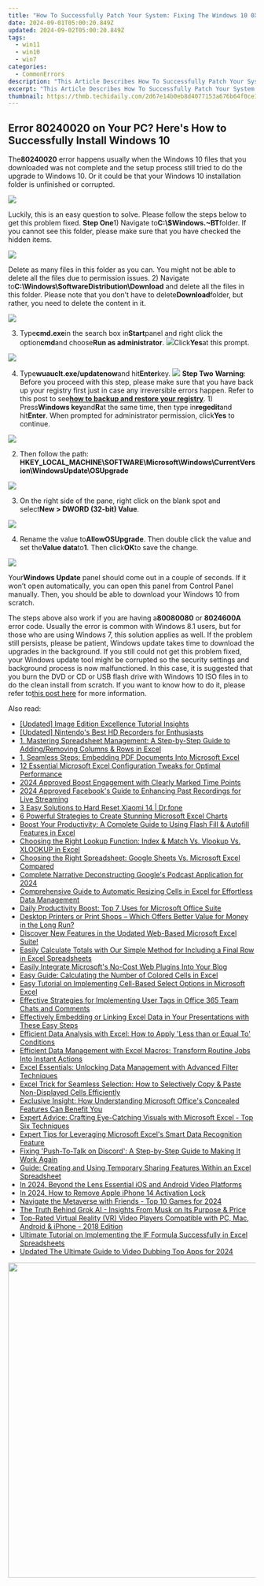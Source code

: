 ```yaml
---
title: "How To Successfully Patch Your System: Fixing The Windows 10 0X80nf0922 Setback"
date: 2024-09-01T05:00:20.849Z
updated: 2024-09-02T05:00:20.849Z
tags:
  - win11
  - win10
  - win7
categories:
  - CommonErrors
description: "This Article Describes How To Successfully Patch Your System: Fixing The Windows 10 0X80nf0922 Setback"
excerpt: "This Article Describes How To Successfully Patch Your System: Fixing The Windows 10 0X80nf0922 Setback"
thumbnail: https://thmb.techidaily.com/2d67e14b0eb8d4077153a676b64f0ce1665316566b80f80c4fccfcd9a772edaa.jpg
---
```


## Error 80240020 on Your PC? Here's How to Successfully Install Windows 10

The**80240020** error happens usually when the Windows 10 files that you downloaded was not complete and the setup process still tried to do the upgrade to Windows 10\. Or it could be that your Windows 10 installation folder is unfinished or corrupted.

![](https://images.drivereasy.com/wp-content/uploads/2016/08/error-code-80240020.jpg)

Luckily, this is an easy question to solve. Please follow the steps below to get this problem fixed. **Step One**1) Navigate to**C:\\$Windows.\~BT**folder. If you cannot see this folder, please make sure that you have checked the hidden items.

![](https://images.drivereasy.com/wp-content/uploads/2016/08/windows-bt-600x427.jpg)

Delete as many files in this folder as you can. You might not be able to delete all the files due to permission issues. 2) Navigate to**C:\\Windows\\SoftwareDistribution\\Download** and delete all the files in this folder. Please note that you don’t have to delete**Download**folder, but rather, you need to delete the content in it.

![](https://images.drivereasy.com/wp-content/uploads/2016/08/softwaredistributiondownload.jpg)

3) Type**cmd.exe**in the search box in**Start**panel and right click the option**cmd**and choose**Run as administrator**. ![](https://images.drivereasy.com/wp-content/uploads/2016/08/run-as-administrator.jpg)Click**Yes**at this prompt.

![](https://images.drivereasy.com/wp-content/uploads/2016/08/uac-command-processor.jpg)

4) Type**wuauclt.exe/updatenow**and hit**Enter**key. ![](https://images.drivereasy.com/wp-content/uploads/2016/08/img_57b5394edbd33.png) **Step Two** **Warning**: Before you proceed with this step, please make sure that you have back up your registry first just in case any irreversible errors happen. Refer to this post to see[**how to backup and restore your registry**](https://tools.techidaily.com/drivereasy/download/). 1) Press**Windows key**and**R**at the same time, then type in**regedit**and hit**Enter**. When prompted for administrator permission, click**Yes** to continue.

![](https://images.drivereasy.com/wp-content/uploads/2016/10/regedit.png)

2) Then follow the path:   **HKEY\_LOCAL\_MACHINE\\SOFTWARE\\Microsoft\\Windows\\CurrentVersion\\WindowsUpdate\\OSUpgrade**

![](https://images.drivereasy.com/wp-content/uploads/2016/10/hkey_local_machinesoftwaremicrosoftwindowscurrentversionwindowsupdateosupgrade-600x394.jpg)

3) On the right side of the pane, right click on the blank spot and select**New > DWORD (32-bit) Value**.

![](https://images.drivereasy.com/wp-content/uploads/2016/10/new-dword-32-bit-value-600x396.jpg)

4) Rename the value to**AllowOSUpgrade**. Then double click the value and set the**Value data**to**1**. Then click**OK**to save the change.

![](https://images.drivereasy.com/wp-content/uploads/2016/10/img_58140207aba43-600x394.jpg)

 Your**Windows Update** panel should come out in a couple of seconds. If it won’t open automatically, you can open this panel from Control Panel manually. Then, you should be able to download your Windows 10 from scratch.

The steps above also work if you are having a**80080080** or **8024600A**  error code. Usually the error is common with Windows 8.1 users, but for those who are using Windows 7, this solution applies as well. If the problem still persists, please be patient, Windows update takes time to download the upgrades in the background. If you still could not get this problem fixed, your Windows update tool might be corrupted so the security settings and background process is now malfunctioned. In this case, it is suggested that you burn the DVD or CD or USB flash drive with Windows 10 ISO files in to do the clean install from scratch. If you want to know how to do it, please refer to[this post here](https://tools.techidaily.com/drivereasy/download/) for more information.

<ins class="adsbygoogle"
     style="display:block"
     data-ad-format="autorelaxed"
     data-ad-client="ca-pub-7571918770474297"
     data-ad-slot="1223367746"></ins>



<ins class="adsbygoogle"
     style="display:block"
     data-ad-client="ca-pub-7571918770474297"
     data-ad-slot="8358498916"
     data-ad-format="auto"
     data-full-width-responsive="true"></ins>

<span class="atpl-alsoreadstyle">Also read:</span>
<div><ul>
<li><a href="https://some-techniques.techidaily.com/updated-image-edition-excellence-tutorial-insights/"><u>[Updated] Image Edition Excellence  Tutorial Insights</u></a></li>
<li><a href="https://video-capture.techidaily.com/updated-nintendos-best-hd-recorders-for-enthusiasts/"><u>[Updated] Nintendo's Best HD Recorders for Enthusiasts</u></a></li>
<li><a href="https://win-howtos.techidaily.com/1-mastering-spreadsheet-management-a-step-by-step-guide-to-addingremoving-columns-and-rows-in-excel/"><u>1. Mastering Spreadsheet Management: A Step-by-Step Guide to Adding/Removing Columns & Rows in Excel</u></a></li>
<li><a href="https://win-howtos.techidaily.com/1-seamless-steps-embedding-pdf-documents-into-microsoft-excel/"><u>1. Seamless Steps: Embedding PDF Documents Into Microsoft Excel</u></a></li>
<li><a href="https://win-howtos.techidaily.com/12-essential-microsoft-excel-configuration-tweaks-for-optimal-performance/"><u>12 Essential Microsoft Excel Configuration Tweaks for Optimal Performance</u></a></li>
<li><a href="https://extra-resources.techidaily.com/2024-approved-boost-engagement-with-clearly-marked-time-points/"><u>2024 Approved  Boost Engagement with Clearly Marked Time Points</u></a></li>
<li><a href="https://facebook-videos.techidaily.com/2024-approved-facebooks-guide-to-enhancing-past-recordings-for-live-streaming/"><u>2024 Approved  Facebook's Guide to Enhancing Past Recordings for Live Streaming</u></a></li>
<li><a href="https://phone-solutions.techidaily.com/3-easy-solutions-to-hard-reset-xiaomi-14-drfone-by-drfone-reset-android-reset-android/"><u>3 Easy Solutions to Hard Reset Xiaomi 14 | Dr.fone</u></a></li>
<li><a href="https://win-howtos.techidaily.com/6-powerful-strategies-to-create-stunning-microsoft-excel-charts/"><u>6 Powerful Strategies to Create Stunning Microsoft Excel Charts</u></a></li>
<li><a href="https://win-howtos.techidaily.com/boost-your-productivity-a-complete-guide-to-using-flash-fill-and-autofill-features-in-excel/"><u>Boost Your Productivity: A Complete Guide to Using Flash Fill & Autofill Features in Excel</u></a></li>
<li><a href="https://win-howtos.techidaily.com/choosing-the-right-lookup-function-index-and-match-vs-vlookup-vs-xlookup-in-excel/"><u>Choosing the Right Lookup Function: Index & Match Vs. Vlookup Vs. XLOOKUP in Excel</u></a></li>
<li><a href="https://win-howtos.techidaily.com/choosing-the-right-spreadsheet-google-sheets-vs-microsoft-excel-compared/"><u>Choosing the Right Spreadsheet: Google Sheets Vs. Microsoft Excel Compared</u></a></li>
<li><a href="https://article-helps.techidaily.com/complete-narrative-deconstructing-googles-podcast-application-for-2024/"><u>Complete Narrative  Deconstructing Google's Podcast Application for 2024</u></a></li>
<li><a href="https://win-howtos.techidaily.com/comprehensive-guide-to-automatic-resizing-cells-in-excel-for-effortless-data-management/"><u>Comprehensive Guide to Automatic Resizing Cells in Excel for Effortless Data Management</u></a></li>
<li><a href="https://win-howtos.techidaily.com/daily-productivity-boost-top-7-uses-for-microsoft-office-suite/"><u>Daily Productivity Boost: Top 7 Uses for Microsoft Office Suite</u></a></li>
<li><a href="https://win-howtos.techidaily.com/desktop-printers-or-print-shops-which-offers-better-value-for-money-in-the-long-run/"><u>Desktop Printers or Print Shops – Which Offers Better Value for Money in the Long Run?</u></a></li>
<li><a href="https://win-howtos.techidaily.com/discover-new-features-in-the-updated-web-based-microsoft-excel-suite/"><u>Discover New Features in the Updated Web-Based Microsoft Excel Suite!</u></a></li>
<li><a href="https://win-howtos.techidaily.com/easily-calculate-totals-with-our-simple-method-for-including-a-final-row-in-excel-spreadsheets/"><u>Easily Calculate Totals with Our Simple Method for Including a Final Row in Excel Spreadsheets</u></a></li>
<li><a href="https://win-howtos.techidaily.com/easily-integrate-microsofts-no-cost-web-plugins-into-your-blog/"><u>Easily Integrate Microsoft's No-Cost Web Plugins Into Your Blog</u></a></li>
<li><a href="https://win-howtos.techidaily.com/easy-guide-calculating-the-number-of-colored-cells-in-excel/"><u>Easy Guide: Calculating the Number of Colored Cells in Excel</u></a></li>
<li><a href="https://win-howtos.techidaily.com/easy-tutorial-on-implementing-cell-based-select-options-in-microsoft-excel/"><u>Easy Tutorial on Implementing Cell-Based Select Options in Microsoft Excel</u></a></li>
<li><a href="https://win-howtos.techidaily.com/effective-strategies-for-implementing-user-tags-in-office-365-team-chats-and-comments/"><u>Effective Strategies for Implementing User Tags in Office 365 Team Chats and Comments</u></a></li>
<li><a href="https://win-howtos.techidaily.com/effectively-embedding-or-linking-excel-data-in-your-presentations-with-these-easy-steps/"><u>Effectively Embedding or Linking Excel Data in Your Presentations with These Easy Steps</u></a></li>
<li><a href="https://win-howtos.techidaily.com/efficient-data-analysis-with-excel-how-to-apply-less-than-or-equal-to-conditions/"><u>Efficient Data Analysis with Excel: How to Apply 'Less than or Equal To' Conditions</u></a></li>
<li><a href="https://win-howtos.techidaily.com/efficient-data-management-with-excel-macros-transform-routine-jobs-into-instant-actions/"><u>Efficient Data Management with Excel Macros: Transform Routine Jobs Into Instant Actions</u></a></li>
<li><a href="https://win-howtos.techidaily.com/excel-essentials-unlocking-data-management-with-advanced-filter-techniques/"><u>Excel Essentials: Unlocking Data Management with Advanced Filter Techniques</u></a></li>
<li><a href="https://win-howtos.techidaily.com/excel-trick-for-seamless-selection-how-to-selectively-copy-and-paste-non-displayed-cells-efficiently/"><u>Excel Trick for Seamless Selection: How to Selectively Copy & Paste Non-Displayed Cells Efficiently</u></a></li>
<li><a href="https://win-howtos.techidaily.com/exclusive-insight-how-understanding-microsoft-offices-concealed-features-can-benefit-you/"><u>Exclusive Insight: How Understanding Microsoft Office's Concealed Features Can Benefit You</u></a></li>
<li><a href="https://win-howtos.techidaily.com/expert-advice-crafting-eye-catching-visuals-with-microsoft-excel-top-six-techniques/"><u>Expert Advice: Crafting Eye-Catching Visuals with Microsoft Excel - Top Six Techniques</u></a></li>
<li><a href="https://win-howtos.techidaily.com/expert-tips-for-leveraging-microsoft-excels-smart-data-recognition-feature/"><u>Expert Tips for Leveraging Microsoft Excel's Smart Data Recognition Feature</u></a></li>
<li><a href="https://sound-issues.techidaily.com/fixing-push-to-talk-on-discord-a-step-by-step-guide-to-making-it-work-again/"><u>Fixing 'Push-To-Talk on Discord': A Step-by-Step Guide to Making It Work Again</u></a></li>
<li><a href="https://win-howtos.techidaily.com/guide-creating-and-using-temporary-sharing-features-within-an-excel-spreadsheet/"><u>Guide: Creating and Using Temporary Sharing Features Within an Excel Spreadsheet</u></a></li>
<li><a href="https://fox-blue.techidaily.com/in-2024-beyond-the-lens-essential-ios-and-android-video-platforms/"><u>In 2024, Beyond the Lens  Essential iOS and Android Video Platforms</u></a></li>
<li><a href="https://activate-lock.techidaily.com/in-2024-how-to-remove-apple-iphone-14-activation-lock-by-drfone-ios/"><u>In 2024, How to Remove Apple iPhone 14 Activation Lock</u></a></li>
<li><a href="https://extra-skills.techidaily.com/navigate-the-metaverse-with-friends-top-10-games-for-2024/"><u>Navigate the Metaverse with Friends - Top 10 Games for 2024</u></a></li>
<li><a href="https://tech-savvy.techidaily.com/the-truth-behind-grok-ai-insights-from-musk-on-its-purpose-and-price/"><u>The Truth Behind Grok AI - Insights From Musk on Its Purpose & Price</u></a></li>
<li><a href="https://some-approaches.techidaily.com/top-rated-virtual-reality-vr-video-players-compatible-with-pc-mac-android-and-iphone-2018-edition/"><u>Top-Rated Virtual Reality (VR) Video Players Compatible with PC, Mac, Android & iPhone - 2018 Edition</u></a></li>
<li><a href="https://win-howtos.techidaily.com/ultimate-tutorial-on-implementing-the-if-formula-successfully-in-excel-spreadsheets/"><u>Ultimate Tutorial on Implementing the IF Formula Successfully in Excel Spreadsheets</u></a></li>
<li><a href="https://video-creation-software.techidaily.com/updated-the-ultimate-guide-to-video-dubbing-top-apps-for-2024/"><u>Updated The Ultimate Guide to Video Dubbing Top Apps for 2024</u></a></li>
</ul></div>

<!-- affiliate ads begin -->
<a href="https://ephamedtechinc.pxf.io/c/5597632/2097467/26400?prodsku=B700" target="_top" id="2097467"><img src="//a.impactradius-go.com/display-ad/26400-2097467" border="0" alt="" width="640" height="640"/></a><img height="0" width="0" src="https://imp.pxf.io/i/5597632/2097467/26400" style="position:absolute;visibility:hidden;" border="0" />
<!-- affiliate ads end -->